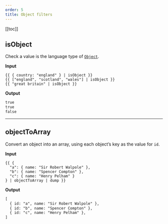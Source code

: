 ```yaml
---
order: 5
title: Object filters
---
```


<!-- markdownlint-disable no-emphasis-as-header -->

[[toc]]

## isObject

Check a value is the language type of [`Object`](https://developer.mozilla.org/en-US/docs/Web/JavaScript/Reference/Global_Objects/Object).

**Input**

```njk
{{ { country: "england" } | isObject }}
{{ ["england", "scotland", "wales"] | isObject }}
{{ "great britain" | isObject }}
```

**Output**

```html
true
true
false
```

---

## objectToArray

Convert an object into an array, using each object’s key as the value for `id`.

**Input**

```njk
{{ {
  "a": { name: "Sir Robert Walpole" },
  "b": { name: "Spencer Compton" },
  "c": { name: "Henry Pelham" }
} | objectToArray | dump }}
```

**Output**

```html
[
  { id: "a", name: "Sir Robert Walpole" },
  { id: "b", name: "Spencer Compton" },
  { id: "c", name: "Henry Pelham" },
]
```
